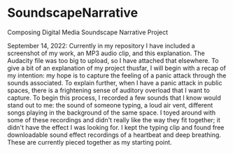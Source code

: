 # SoundscapeNarrative
Composing Digital Media Soundscape Narrative Project

September 14, 2022: 
Currently in my repository I have included a screenshot of my work, an MP3 audio clip, and this explanation.  The Audacity file was too big to upload, so I have attached that elsewhere. 
To give a bit of an explanation of my project thusfar, I will begin with a recap of my intention: my hope is to capture the feeling of a panic attack through the sounds associated.  To explain further, when I have a panic attack in public spaces, there is a frightening sense of auditory overload that I want to capture.  To begin this process, I recorded a few sounds that I know would stand out to me: the sound of someone typing, a loud air vent, different songs playing in the background of the same space.  I toyed around with some of these recordings and didn't really like the way they fit together; it didn't have the effect I was looking for.  I kept the typing clip and found free downloadable sound effect recordings of a heartbeat and deep breathing.  These are currently pieced together as my starting point. 
